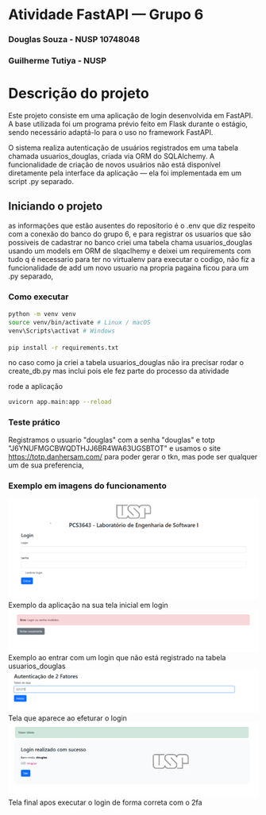 # Atividade FastAPI — Grupo 6
### Douglas Souza - NUSP 10748048
### Guilherme Tutiya - NUSP 

# Descrição do projeto
Este projeto consiste em uma aplicação de login desenvolvida em FastAPI.
A base utilizada foi um programa prévio feito em Flask durante o estágio, sendo necessário adaptá-lo para o uso no framework FastAPI.

O sistema realiza autenticação de usuários registrados em uma tabela chamada usuarios_douglas, criada via ORM do SQLAlchemy.
A funcionalidade de criação de novos usuários não está disponível diretamente pela interface da aplicação — ela foi implementada em um script .py separado.

## Iniciando o projeto 
as informações que estão ausentes do repositorio é o .env que diz respeito com a conexão do banco do grupo 6, e para registrar os usuarios que são possiveis de cadastrar no banco criei uma tabela chama usuarios_douglas usando um models em ORM de slqaclhemy e 
deixei um requirements com tudo q é necessario para ter no virtualenv para executar o codigo, não fiz a funcionalidade de add um novo usuario na propria pagaina ficou para um .py separado, 

### Como executar 

```bash 
python -m venv venv
source venv/bin/activate # Linux / macOS
venv\Scripts\activat # Windows

pip install -r requirements.txt
```
no caso como ja criei a tabela usuarios_douglas não ira precisar rodar o create_db.py mas inclui pois ele fez parte do processo da atividade 

rode a aplicação 

```bash 
uvicorn app.main:app --reload
```

### Teste prático 

Registramos o usuario "douglas" com a senha "douglas" e totp "J6YNUFMGCBWQDTHJJ6BR4WA63UGSBTOT"  e usamos o site https://totp.danhersam.com/ para poder gerar o tkn, mas pode ser qualquer um de sua preferencia, 

### Exemplo em imagens do funcionamento
![Tela Login](imagens/tela_login.png)
Exemplo da aplicação na sua tela inicial em login
![Tela Erro](imagens/tela_erro.png)
Exemplo ao entrar com um login que não está registrado na tabela usuarios_douglas
![Tela Login](imagens/tela_2fa.png)
Tela que aparece ao efeturar o login
![Tela Login](imagens/tela_login_feito.png)
Tela final apos executar o login de forma correta com o 2fa
